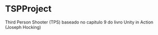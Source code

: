 # TSPProject
Third Person Shooter (TPS) baseado no capitulo 9 do livro Unity in Action (Joseph Hocking)
